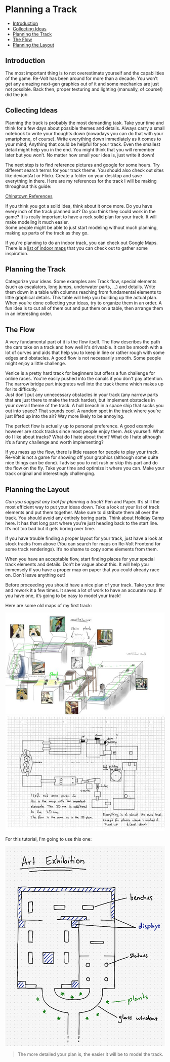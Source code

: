 # Planning a Track

<!-- MarkdownTOC autolink='true' -->

- [Introduction](#introduction)
- [Collecting Ideas](#collecting-ideas)
- [Planning the Track](#planning-the-track)
- [The Flow](#the-flow)
- [Planning the Layout](#planning-the-layout)

<!-- /MarkdownTOC -->


## Introduction

The most important thing is to not overestimate yourself and the capabilities of the game. Re-Volt has been around for more than a decade. You won’t get any amazing next-gen graphics out of it and some mechanics are just not possible. Back then, proper texturing and lighting (manually, of course!) did the job.

## Collecting Ideas

Planning the track is probably the most demanding task. Take your time and think for a few days about possible themes and details. Always carry a small notebook to write your thoughts down (nowadays you can do that with your smartphone, of course). Write everything down immediately as it comes to your mind; Anything that could be helpful for your track. Even the smallest detail might help you in the end. You might think that you will remember later but you won’t. No matter how small your idea is, just write it down!

The next step is to find reference pictures and google for some hours. Try different search terms for your track theme. You should also check out sites like deviantArt or Flickr. Create a folder on your desktop and save everything in there. Here are my references for the track I will be making throughout this guide:

<a href="http://imgur.com/a/ZkEV6">Chinatown References</a>


If you think you got a solid idea, think about it once more. Do you have every inch of the track planned out? Do you think they could work in the game? It is really important to have a rock solid plan for your track. It will make modeling it much easier.  
Some people might be able to just start modeling without much planning, making up parts of the track as they go.

If you're planning to do an indoor track, you can check out Google Maps. There is a [list of indoor maps](https://support.google.com/maps/answer/1685827) that you can check out to gather some inspiration.

## Planning the Track
Categorize your ideas. Some examples are: Track flow, special elements (such as escalators, long jumps, underwater parts, …) and details. Write them down in a table with columns reaching from fundamental elements to little graphical details. This table will help you building up the actual plan. 
When you’re done collecting your ideas, try to organize them in an order. A fun idea is to cut all of them out and put them on a table, then arrange them in an interesting order.

## The Flow

A very fundamental part of it is the flow itself. The flow describes the path the cars take on a track and how well it's driveable. It can be smooth with a lot of curves and aids that help you to keep in line or rather rough with some edges and obstacles. A good flow is not necessarily smooth. Some people might enjoy a little challenge.

Venice is a pretty hard track for beginners but offers a fun challenge for online races. You're easily pushed into the canals if you don't pay attention. The narrow bridge part integrates well into the track theme which makes up for its difficutly.  
Just don’t put any unnecessary obstacles in your track (any narrow parts that are just there to make the track harder), but implement obstacles in your overall theme of the track. A hull breach in a space ship that sucks you out into space? That sounds cool. A random spot in the track where you’re just lifted up into the air? Way more likely to be annoying.

The perfect flow is actually up to personal preference. A good example however are stock tracks since most people enjoy them. Ask yourself: What do I like about tracks? What do I hate about them? What do I hate although it’s a funny challenge and worth implementing?

If you mess up the flow, there is little reason for people to play your track. Re-Volt is not a game for showing off your graphics (although some quite nice things can be done). I advise you to not rush or skip this part and do the flow on the fly. Take your time and optimize it where you can. Make your track original and interestingly challenging.

## Planning the Layout

_Can you suggest any tool for planning a track_? Pen and Paper. It’s still the most efficient way to put your ideas down. Take a look at your list of track elements and put them together. Make sure to distribute them all over the track. You should avoid any entirely boring parts. Think about Holiday Camp here. It has that long part where you’re just heading back to the start line. It’s not too bad but it gets boring over time.

If you have trouble finding a proper layout for your track, just have a look at stock tracks from above (You can search for maps on Re-Volt Frontend for some track renderings). It’s no shame to copy some elements from them.

When you have an acceptable flow, start finding places for your special track elements and details. Don’t be vague about this. It will help you immensely if you have a proper map on paper that you could already race on. Don’t leave anything out!

Before proceeding you should have a nice plan of your track. Take your time and rework it a few times. It saves a lot of work to have an accurate map. If you have one, it’s going to be easy to model your track!

Here are some old maps of my first track:

![sketch1](skizze_ht.jpg)
![sketch2](skizze_ht2.jpg)

For this tutorial, I'm going to use this one:

![sketch art](sketch.png)

> The more detailed your plan is, the easier it will be to model the track.
